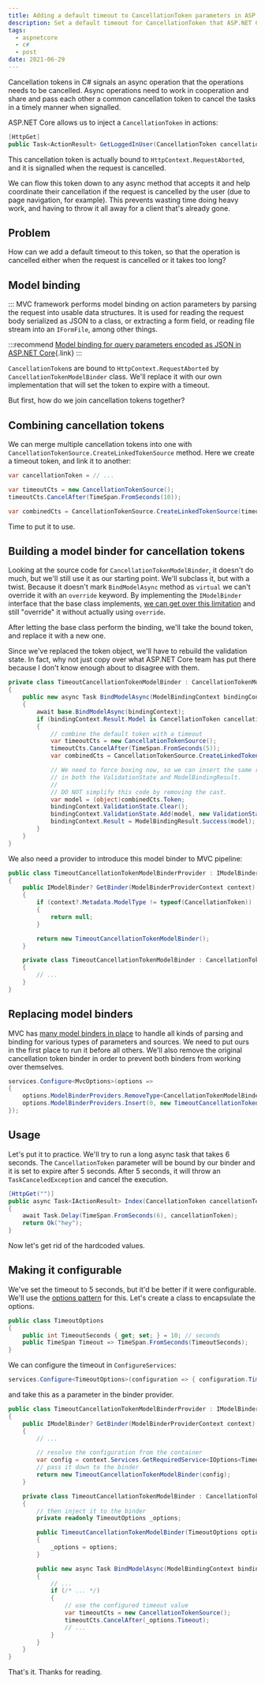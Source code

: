 ```yaml
---
title: Adding a default timeout to CancellationToken parameters in ASP.NET Core
description: Set a default timeout for CancellationToken that ASP.NET Core binds to action parameters
tags:
  - aspnetcore
  - c#
  - post
date: 2021-06-29
---
```


Cancellation tokens in C# signals an async operation that the operations needs to be cancelled. 
Async operations need to work in cooperation and share and pass each other a common cancellation token to cancel the tasks in a timely manner when signalled.

ASP.NET Core allows us to inject a `CancellationToken` in actions:

```c#
[HttpGet]
public Task<ActionResult> GetLoggedInUser(CancellationToken cancellationToken) { ... }
```

This cancellation token is actually bound to `HttpContext.RequestAborted`, and it is signalled when the request is cancelled.

We can flow this token down to any async method that accepts it and help coordinate their cancellation if the request is cancelled by the user (due to page navigation, for example). 
This prevents wasting time doing heavy work, and having to throw it all away for a client that's already gone.

## Problem

How can we add a default timeout to this token, so that the operation is cancelled either when the request is cancelled or it takes too long?

## Model binding

:::
MVC framework performs model binding on action parameters by parsing the request into usable data structures. 
It is used for reading the request body serialized as JSON to a class, or extracting a form field, or reading file stream into an `IFormFile`, among other things.

:::recommend
    [Model binding for query parameters encoded as JSON in ASP.NET Core][post_jsonquery]{.link}
:::


`CancellationToken`s are bound to `HttpContext.RequestAborted` by `CancellationTokenModelBinder` class. 
We'll replace it with our own implementation that will set the token to expire with a timeout.

But first, how do we join cancellation tokens together?

## Combining cancellation tokens

We can merge multiple cancellation tokens into one with `CancellationTokenSource.CreateLinkedTokenSource` method. 
Here we create a timeout token, and link it to another:

```c#
var cancellationToken = // ...

var timeoutCts = new CancellationTokenSource();
timeoutCts.CancelAfter(TimeSpan.FromSeconds(10));

var combinedCts = CancellationTokenSource.CreateLinkedTokenSource(timeoutCts.Token, cancellationToken);
```

Time to put it to use.

## Building a model binder for cancellation tokens

Looking at the source code for `CancellationTokenModelBinder`, it doesn't do much, but we'll still use it as our starting point.
We'll subclass it, but with a twist. Because it doesn't mark `BindModelAsync` method as `virtual` we can't override it with an `override` keyword.
By implementing the `IModelBinder` interface that the base class implements, [we can get over this limitation][overriding] and still "override" it without actually using `override`.

After letting the base class perform the binding, we'll take the bound token, and replace it with a new one.

Since we've replaced the token object, we'll have to rebuild the validation state. In fact, why not just copy over what ASP.NET Core team has put there
because I don't know enough about to disagree with them.

```c#
private class TimeoutCancellationTokenModelBinder : CancellationTokenModelBinder, IModelBinder
{
    public new async Task BindModelAsync(ModelBindingContext bindingContext)
    {
        await base.BindModelAsync(bindingContext);
        if (bindingContext.Result.Model is CancellationToken cancellationToken)
        {
            // combine the default token with a timeout
            var timeoutCts = new CancellationTokenSource();
            timeoutCts.CancelAfter(TimeSpan.FromSeconds(5));
            var combinedCts = CancellationTokenSource.CreateLinkedTokenSource(timeoutCts.Token, cancellationToken);

            // We need to force boxing now, so we can insert the same reference to the boxed CancellationToken
            // in both the ValidationState and ModelBindingResult.
            //
            // DO NOT simplify this code by removing the cast.
            var model = (object)combinedCts.Token;
            bindingContext.ValidationState.Clear();
            bindingContext.ValidationState.Add(model, new ValidationStateEntry() { SuppressValidation = true });
            bindingContext.Result = ModelBindingResult.Success(model);
        }
    }
}
```

We also need a provider to introduce this model binder to MVC pipeline:

```c#
public class TimeoutCancellationTokenModelBinderProvider : IModelBinderProvider
{
    public IModelBinder? GetBinder(ModelBinderProviderContext context)
    {
        if (context?.Metadata.ModelType != typeof(CancellationToken))
        {
            return null;
        }

        return new TimeoutCancellationTokenModelBinder();
    }

    private class TimeoutCancellationTokenModelBinder : CancellationTokenModelBinder, IModelBinder
    {
        // ...
    }
}
```

## Replacing model binders

MVC has [many model binders in place][modelbinderproviders] to handle all kinds of parsing and binding for various types of parameters and sources.
We need to put ours in the first place to run it before all others. We'll also remove the original cancellation token binder 
in order to prevent both binders from working over themselves.

```c#
services.Configure<MvcOptions>(options =>
{
    options.ModelBinderProviders.RemoveType<CancellationTokenModelBinderProvider>();
    options.ModelBinderProviders.Insert(0, new TimeoutCancellationTokenModelBinderProvider());
});
```

## Usage

Let's put it to practice. We'll try to run a long async task that takes 6 seconds. 
The `CancellationToken` parameter will be bound by our binder and it is set to expire after 5 seconds.
After 5 seconds, it will throw an `TaskCanceledException` and cancel the execution.

```c#
[HttpGet("")]
public async Task<IActionResult> Index(CancellationToken cancellationToken)
{
    await Task.Delay(TimeSpan.FromSeconds(6), cancellationToken);
    return Ok("hey");
}
```

Now let's get rid of the hardcoded values.

## Making it configurable

We've set the timeout to 5 seconds, but it'd be better if it were configurable. We'll use the [options pattern][options] for this.
Let's create a class to encapsulate the options.

```c#
public class TimeoutOptions
{
    public int TimeoutSeconds { get; set; } = 10; // seconds
    public TimeSpan Timeout => TimeSpan.FromSeconds(TimeoutSeconds);
}
```

We can configure the timeout in `ConfigureServices`:

```c#
services.Configure<TimeoutOptions>(configuration => { configuration.TimeoutSeconds = 10; });
```

and take this as a parameter in the binder provider. 

```c#
public class TimeoutCancellationTokenModelBinderProvider : IModelBinderProvider
{
    public IModelBinder? GetBinder(ModelBinderProviderContext context)
    {
        // ...

        // resolve the configuration from the container
        var config = context.Services.GetRequiredService<IOptions<TimeoutOptions>>().Value;
        // pass it down to the binder
        return new TimeoutCancellationTokenModelBinder(config);
    }

    private class TimeoutCancellationTokenModelBinder : CancellationTokenModelBinder, IModelBinder
    {
        // then inject it to the binder
        private readonly TimeoutOptions _options;

        public TimeoutCancellationTokenModelBinder(TimeoutOptions options)
        {
            _options = options;
        }

        public new async Task BindModelAsync(ModelBindingContext bindingContext)
        {
            // ...
            if (/* ... */)
            {
                // use the configured timeout value
                var timeoutCts = new CancellationTokenSource();
                timeoutCts.CancelAfter(_options.Timeout);
                // ...
            }
        }
    }
}
```


That's it. Thanks for reading.

[overriding]: /posts/csharp-overriding-non-virtual-methods/
[options]: https://docs.microsoft.com/en-us/aspnet/core/fundamentals/configuration/options
[modelbinderproviders]: https://github.com/dotnet/aspnetcore/blob/9fa3421e1302bce7dbc50269edbd3072907e7832/src/Mvc/Mvc.Core/src/Infrastructure/MvcCoreMvcOptionsSetup.cs#L62-L78
[post_jsonquery]: /posts/aspnetcore-model-binding-json-query-params/